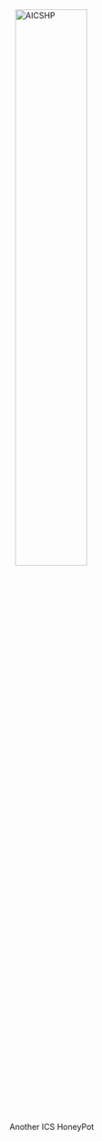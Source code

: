 <div>
<img src="AICSHP-logo.png"
     alt="AICSHP"
     style="width: 50%; height: 50%; float: center; align: top; margin-right: 10px; margin-left: 10px;" />
  </div>
Another ICS HoneyPot
